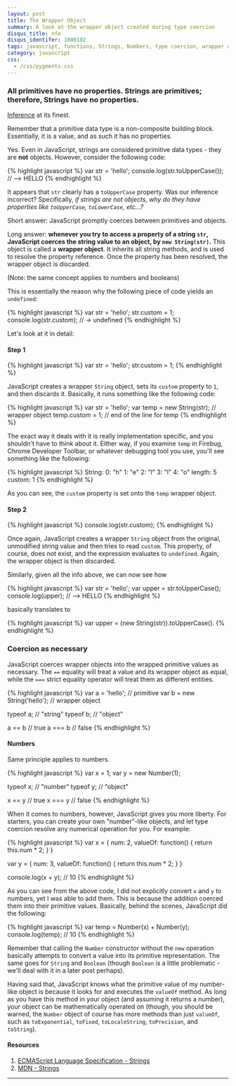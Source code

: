 ```yaml
---
layout: post
title: The Wrapper Object
summary: A look at the wrapper object created during type coercion
disqus_title: nfe
disqus_identifer: 1000102
tags: javascript, functions, Strings, Numbers, type coercion, wrapper object
category: javascript
css:
  - /css/pygments.css
---
```


### All primitives have no properties. Strings are primitives; therefore, Strings have no properties.

[Inference](http://en.wikipedia.org/wiki/Inference) at its finest.

Remember that a primitive data type is a non-composite building block.  Essentially, it is a value, and as such it has no properties.

Yes.  Even in JavaScript, strings are considered primitive data types - they are **not** objects.  However, consider the following code:

{% highlight javascript %}
var str = 'hello';
console.log(str.toUpperCase()); // --> HELLO
{% endhighlight %}

It appears that `str` clearly has a `toUpperCase` property.  Was our inference incorrect? Specifically, *if strings are not objects, why do they have properties like `toUpperCase`, `toLowerCase`, etc...?*

Short answer: JavaScript promptly coerces between primitives and objects.

Long answer: **whenever you try to access a property of a string `str`, JavaScript coerces the string value to an object, by `new String(str)`.**  This object is called a **wrapper object**.  It inherits all string methods, and is used to resolve the property reference. Once the property has been resolved, the wrapper object is discarded.

(Note: the same concept applies to numbers and booleans)

This is essentially the reason why the following piece of code yields an `undefined`:

{% highlight javascript %}
var str = 'hello';
str.custom = 1;
console.log(str.custom); // -> undefined
{% endhighlight %}

Let's look at it in detail:

#### Step 1

{% highlight javascript %}
var str = 'hello';
str.custom = 1;
{% endhighlight %}

JavaScript creates a wrapper `String` object, sets its `custom` property to `1`, and then discards it.  Basically, it runs something like the following code:

{% highlight javascript %}
var str = 'hello';
var temp = new String(str); // wrapper object
temp.custom = 1;
// end of the line for temp
{% endhighlight %}

The exact way it deals with it is really implementation specific, and you shouldn't have to think about it.  Either way, if you examine `temp` in Firebug, Chrome Developer Toolbar, or whatever debugging tool you use, you'll see something like the following:

{% highlight javascript %}
String:
  0: "h"
  1: "e"
  2: "l"
  3: "l"
  4: "o"
  length: 5
  custom: 1
{% endhighlight %}

As you can see, the `custom` property is set onto the `temp` wrapper object.

#### Step 2

{% highlight javascript %}
console.log(str.custom);
{% endhighlight %}

Once again, JavaScript creates a wrapper `String` object from the original, unmodified string value and then tries to read `custom`. This property, of course, does not exist, and the expression evaluates to `undefined`.  Again, the wrapper object is then discarded.

Similarly, given all the info above, we can now see how

{% highlight javascript %}
var str = 'hello';
var upper = str.toUpperCase();
console.log(upper); // --> HELLO
{% endhighlight %}

basically translates to

{% highlight javascript %}
var upper = (new String(str)).toUpperCase().
{% endhighlight %}

### Coercion as necessary

JavaScript coerces wrapper objects into the wrapped primitive values as necessary.  The `==` equality will treat a value and its wrapper object as equal, while the `===` strict equality operator will treat them as different entities.

{% highlight javascript %}
var a = 'hello';             // primitive
var b = new String('hello'); // wrapper object

typeof a;  // "string"
typeof b;  // "object"

a == b  // true
a === b // false
{% endhighlight %}

#### Numbers

Same principle applies to numbers.

{% highlight javascript %}
var x = 1;
var y = new Number(1);

typeof x;  // "number"
typeof y;  // "object"

x == y  // true
x === y // false
{% endhighlight %}

When it comes to numbers, however, JavaScript gives you more liberty.  For starters, you can create your own "number"-like objects, and let type coercion resolve any numerical operation for you.  For example:

{% highlight javascript %}
var x = {
  num: 2,
  valueOf: function() {
    return this.num * 2;
  }
}

var y = {
  num: 3,
  valueOf: function() {
    return this.num * 2;
  }
}

console.log(x + y); // 10
{% endhighlight %}

As you can see from the above code, I did not explicitly convert `x` and `y` to numbers, yet I was able to add them.  This is because the addition coerced them into their primitive values.  Basically, behind the scenes, JavaScript did the following:

{% highlight javascript %}
var temp = Number(x) + Number(y);
console.log(temp); // 10
{% endhighlight %}

Remember that calling the `Number` constructor without the `new` operation basically attempts to convert a value into its primitive representation.  The same goes for `String` and `Boolean` (though `Boolean` is a little problematic - we'll deal with it in a later post perhaps).

Having said that, JavaScript knows what the primitive value of my number-like object is because it looks for and executes the `valueOf` method.  As long as you have this method in your object (and assuming it returns a number), your object can be mathematically operated on (though, you should be warned, the `Number` object of course has more methods than just `valueOf`, such as `toExponential`, `toFixed`, `toLocaleString`, `toPrecision`, and `toString`).

#### Resources

1. [ECMAScript Language Specification - Strings](http://bclary.com/2004/11/07/#a-4.3.16)
2. [MDN - Strings](https://developer.mozilla.org/en/JavaScript/Reference/Global_Objects/String)

---

